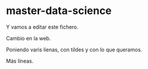 # master-data-science

Y vamos a editar este fichero.

Cambio en la web.

Poniendo varis líenas, con tíldes y con lo que queramos.

Más líneas.
